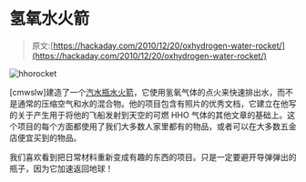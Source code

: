 # 氢氧水火箭

> 原文:[https://hackaday.com/2010/12/20/oxhydrogen-water-rocket/](https://hackaday.com/2010/12/20/oxhydrogen-water-rocket/)

![](../Images/901d6f6238a184a7dfede072af24c76c.png "hhorocket")

[cmwslw]建造了一个[汽水瓶水火箭](http://cmwslw.blogspot.com/2012/11/perhaps-my-favorite-project-ive-ever.html)，它使用氢氧气体的点火来快速排出水，而不是通常的压缩空气和水的混合物。他的项目包含有照片的优秀文档，它建立在他写的关于产生用于将他的飞船发射到天空的可燃 HHO 气体的其他文章的基础上。这个项目的每个方面都使用了我们大多数人家里都有的物品，或者可以在大多数五金店便宜买到的物品。

我们喜欢看到把日常材料重新变成有趣的东西的项目。只是一定要避开导弹弹出的瓶子，因为它加速返回地球！
